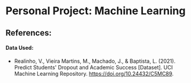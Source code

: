 # Personal Project: Machine Learning

## References:
#### Data Used:
- Realinho, V., Vieira Martins, M., Machado, J., & Baptista, L. (2021). Predict Students' Dropout and Academic Success [Dataset]. UCI Machine Learning Repository. https://doi.org/10.24432/C5MC89.
  
